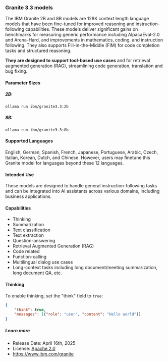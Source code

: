 ### Granite 3.3 models

The IBM Granite 2B and 8B models are 128K context length language models that have been fine-tuned for improved reasoning and instruction-following capabilities. These models deliver significant gains on benchmarks for measuring generic performance including AlpacaEval-2.0 and Arena-Hard, and improvements in mathematics, coding, and instruction following. They also supports Fill-in-the-Middle (FIM) for code completion tasks and structured reasoning.

**They are designed to support tool-based use cases** and for retrieval augmented generation (RAG), streamlining code generation, translation and bug fixing.

#### Parameter Sizes

##### 2B:

```
ollama run ibm/granite3.3:2b
```

##### 8B:

```
ollama run ibm/granite3.3:8b
```

#### Supported Languages

English, German, Spanish, French, Japanese, Portuguese, Arabic, Czech, Italian, Korean, Dutch, and Chinese. However, users may finetune this Granite model for languages beyond these 12 languages.

#### Intended Use

These models are designed to handle general instruction-following tasks and can be integrated into AI assistants across various domains, including business applications.

#### Capabilities

- Thinking
- Summarization
- Text classification
- Text extraction
- Question-answering
- Retrieval Augmented Generation (RAG)
- Code related
- Function-calling
- Multilingual dialog use cases
- Long-context tasks including long document/meeting summarization, long document QA, etc.

#### Thinking

To enable thinking, set the "think" field to `true`:

```json
{
    "think": true,
    "messages": [{"role": "user", "content": "Hello world"}]
}
```

##### Learn more

- Release Date: April 16th, 2025
- License: [Apache 2.0](https://www.apache.org/licenses/LICENSE-2.0)
- https://www.ibm.com/granite
